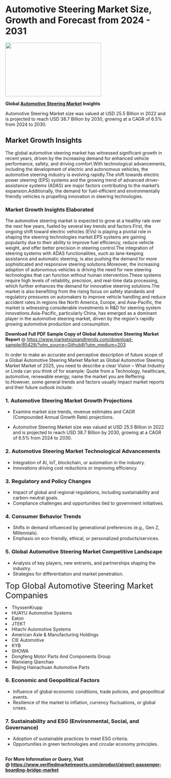 <H1>Automotive Steering Market Size, Growth and Forecast from 2024 - 2031</H1><img class="aligncenter size-medium wp-image-584254" src="https://thirdeyenews.in/wp-content/uploads/2024/09/Global-Market-Research-300x168.jpeg" alt="" width="300" height="168" /><p><strong>Global&nbsp;<a href="https://www.marketsizeandtrends.com/download-sample/85428/?utm_source=Github8j?utm_medium=203">Automotive Steering Market</a> Insights</strong></p><p>Automotive Steering Market size was valued at USD 25.5 Billion in 2022 and is projected to reach USD 38.7 Billion by 2030, growing at a CAGR of 6.5% from 2024 to 2030.</p><p><h2>Market Growth Insights</h2> The global automotive steering market has witnessed significant growth in recent years, driven by the increasing demand for enhanced vehicle performance, safety, and driving comfort.With technological advancements, including the development of electric and autonomous vehicles, the automotive steering industry is evolving rapidly.The shift towards electric power steering (EPS) systems and the growing trend of advanced driver-assistance systems (ADAS) are major factors contributing to the market’s expansion.Additionally, the demand for fuel-efficient and environmentally friendly vehicles is propelling innovation in steering technologies. <h3>Market Growth Insights Elaborated</h3> The automotive steering market is expected to grow at a healthy rate over the next few years, fueled by several key trends and factors.First, the ongoing shift toward electric vehicles (EVs) is playing a pivotal role in shaping the steering technologies market.EPS systems are gaining popularity due to their ability to improve fuel efficiency, reduce vehicle weight, and offer better precision in steering control.The integration of steering systems with ADAS functionalities, such as lane-keeping assistance and automatic steering, is also pushing the demand for more sophisticated and responsive steering solutions.Moreover, the increasing adoption of autonomous vehicles is driving the need for new steering technologies that can function without human intervention.These systems require high levels of reliability, precision, and real-time data processing, which further enhances the demand for innovative steering solutions.The market is also benefiting from the rising focus on safety standards and regulatory pressures on automakers to improve vehicle handling and reduce accident rates.In regions like North America, Europe, and Asia-Pacific, the market is witnessing considerable investments in R&D for steering system innovations.Asia-Pacific, particularly China, has emerged as a dominant player in the automotive steering market, driven by the region's rapidly growing automotive production and consumption.</p><p><span class=""><strong>Download Full PDF Sample Copy of Global Automotive Steering Market Report</strong> @ <a href="https://www.marketsizeandtrends.com/download-sample/85428/?utm_source=Github8j?utm_medium=203" target="_blank">https://www.marketsizeandtrends.com/download-sample/85428/?utm_source=Github8j?utm_medium=203</a></span></p><p>In order to make an accurate and perceptive description of future scope of a Global&nbsp;Automotive Steering Market Market as Global&nbsp;Automotive Steering Market Market of 2025, you need to describe a clear Vision &ndash; What Industry or Linda can you think of for example: Quote from a Technology, healthcare, automotive, renewable energy, name the market you are Reffering to.However, some general trends and factors usually impact market reports and their future outlook include:</p><h3>1.&nbsp;<strong>Automotive Steering Market Growth Projections</strong></h3><ul><li>Examine market size trends, revenue estimates and CAGR (Compounded Annual Growth Rate) projections.</li><li><p>Automotive Steering Market size was valued at USD 25.5 Billion in 2022 and is projected to reach USD 38.7 Billion by 2030, growing at a CAGR of 6.5% from 2024 to 2030.</p></li></ul><h3>2.&nbsp;<strong>Automotive Steering Market Technological Advancements</strong></h3><ul><li>Integration of AI, IoT, blockchain, or automation in the industry.</li><li>Innovations driving cost reductions or improving efficiency.</li></ul><h3>3.&nbsp;<strong>Regulatory and Policy Changes</strong></h3><ul><li>Impact of global and regional regulations, including sustainability and carbon-neutral goals.</li><li>Compliance challenges and opportunities tied to government initiatives.</li></ul><h3>4.&nbsp;<strong>Consumer Behavior Trends</strong></h3><ul><li>Shifts in demand influenced by generational preferences (e.g., Gen Z, Millennials).</li><li>Emphasis on eco-friendly, ethical, or personalized products/services.</li></ul><h3>5.&nbsp;<strong>Global Automotive Steering Market Competitive Landscape</strong></h3><ul><li>Analysis of key players, new entrants, and partnerships shaping the industry.</li><li>Strategies for differentiation and market penetration.</li></ul><p data-pm-slice="1 1 []"><span style="color: inherit; font-family: inherit; font-size: 25px;">Top Global Automotive Steering Market Companies</span></p><div class="" data-test-id=""><p><li>ThyssenKrupp</li><li> HUAYU Automotive Systems</li><li> Eaton</li><li> JTEKT</li><li> Hitachi Automotive Systems</li><li> American Axle & Manufacturing Holdings</li><li> CIE Automotive</li><li> KYB</li><li> SHOWA</li><li> Dongfeng Motor Parts And Components Group</li><li> Wanxiang Qianchao</li><li> Beijing Hainachuan Automotive Parts</li></p></div><h3>6.&nbsp;<strong>Economic and Geopolitical Factors</strong></h3><ul><li>Influence of global economic conditions, trade policies, and geopolitical events.</li><li>Resilience of the market to inflation, currency fluctuations, or global crises.</li></ul><h3>7.&nbsp;<strong>Sustainability and ESG (Environmental, Social, and Governance)</strong></h3><ul><li>Adoption of sustainable practices to meet ESG criteria.</li><li>Opportunities in green technologies and circular economy principles.</li></ul><h2><strong style="font-size: 14px;">For More Information or Query, Visit @&nbsp;</strong><a style="background-color: #ffffff; font-size: 14px;" href="https://www.marketsizeandtrends.com/report/automotive-steering-market/" target="_blank">https://www.verifiedmarketreports.com/product/airport-passenger-boarding-bridge-market</a></h2>